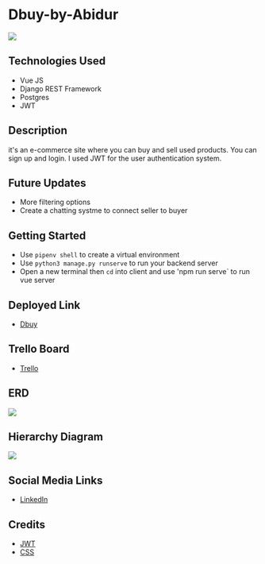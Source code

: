 # Dbuy-by-Abidur

![](https://i.imgur.com/EnRI5De.png)

## Technologies Used
- Vue JS
- Django REST Framework
- Postgres
- JWT

## Description
it's an e-commerce site where you can buy and sell used products. You can sign up and login. I used JWT for the user authentication system.

## Future Updates
- More filtering options
- Create a chatting systme to connect seller to buyer

## Getting Started
- Use `pipenv shell` to create a virtual environment
- Use `python3 manage.py runserve` to run your backend server
- Open a new terminal then `cd` into client and use 'npm run serve` to run vue server

## Deployed Link
- [Dbuy](https://dbuy.netlify.app/)

## Trello Board
- [Trello](https://trello.com/b/PWXjAouB/dbuy)

## ERD
![](https://i.imgur.com/0gl7VcN.jpg)

## Hierarchy Diagram
![](https://i.imgur.com/Ob4zrMA.jpg)


## Social Media Links
- [LinkedIn](https://www.linkedin.com/in/abidurrahmandipta/)

## Credits
- [JWT](https://youtu.be/IsOtVyYbPto)
- [CSS](sanwebe.com)